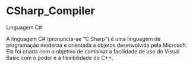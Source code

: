 # CSharp_Compiler

Linguagem C#


A linguagem C# (pronuncia-se "C Sharp") é uma linguagem de programação moderna e orientada a objetos desenvolvida pela Microsoft. Ela foi criada com o objetivo de combinar a facilidade de uso do Visual Basic com o poder e a flexibilidade do C++.
